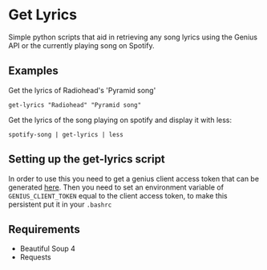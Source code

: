 # Get Lyrics

Simple python scripts that aid in retrieving any song lyrics using the Genius API
or the currently playing song on Spotify.

## Examples

Get the lyrics of Radiohead's 'Pyramid song'
```
get-lyrics "Radiohead" "Pyramid song"
```

Get the lyrics of the song playing on spotify and display it with less:
```
spotify-song | get-lyrics | less
```

## Setting up the get-lyrics script
In order to use this you need to get a genius client access token that can
be generated [here](https://genius.com/api-clients/new). Then you need to set an
environment variable of `GENIUS_CLIENT_TOKEN` equal to the client access token,
to make this persistent put it in your `.bashrc`

## Requirements
* Beautiful Soup 4
* Requests